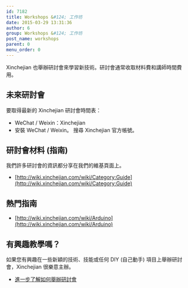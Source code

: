 ```yaml
---
id: 7182
title: Workshops &#124; 工作坊
date: 2015-03-29 13:31:36
author: 6
group: Workshops &#124; 工作坊
post_name: workshops
parent: 0
menu_order: 0
---
```


Xinchejian 也舉辦研討會來學習新技術。研討會通常收取材料費和講師時間費用。

## 未來研討會

要取得最新的 Xinchejian 研討會時間表：
* WeChat / Weixin：Xinchejian
* 安裝 WeChat / Weixin。 搜尋 Xinchejian 官方帳號。

## 研討會材料 (指南)

我們許多研討會的資訊都分享在我們的維基頁面上。
* [http://wiki.xinchejian.com/wiki/Category:Guide](http://wiki.xinchejian.com/wiki/Category:Guide)

## 熱門指南

* [http://wiki.xinchejian.com/wiki/Arduino](http://wiki.xinchejian.com/wiki/Arduino)

## 有興趣教學嗎？

如果您有興趣在一些新穎的技術、技能或任何 DIY (自己動手) 項目上舉辦研討會，Xinchejian 很樂意主辦。
* [進一步了解如何舉辦研討會](http://wiki.xinchejian.com/wiki/How%5Fto%5Frun%5Fa%5Fworkshop)